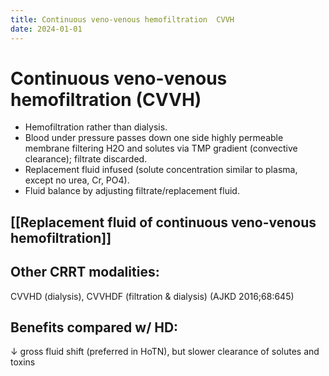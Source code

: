 ```yaml
---
title: Continuous veno-venous hemofiltration  CVVH 
date: 2024-01-01
---
```

# Continuous veno-venous hemofiltration (CVVH)

* Hemofiltration rather than dialysis. 
* Blood under pressure passes down one side highly permeable membrane filtering H2O and solutes via TMP gradient (convective clearance); filtrate discarded.
* Replacement fluid infused (solute concentration similar to plasma, except no urea, Cr, PO4). 
* Fluid balance by adjusting filtrate/replacement fluid.

## [[Replacement fluid of continuous veno-venous hemofiltration]] 

## Other CRRT modalities: 
CVVHD (dialysis), CVVHDF (filtration & dialysis) (AJKD 2016;68:645)

## Benefits compared w/ HD: 
↓ gross fluid shift (preferred in HoTN), but slower clearance of solutes and toxins
